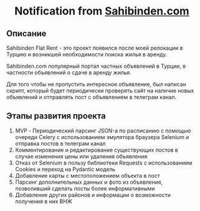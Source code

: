 <h1 align="center">Notification from <a target="_blank"  href="http://sahibinden.com">Sahibinden.com</a></h1>

## Описание

Sahibinden Flat Rent - это проект появился после моей релокации в Турцию и возникшей необходимости поиска жилья в аренду.<br/>

Sahibinden.com популярный портал частных объявлений в Турции, в частности объявлений о сдаче в аренду жилья.<br/>

Для того чтобы не пропустить интересное объявление, был написан скрипт, который будет периодически проверять сайт на наличие новых объявлений и отправлять пост с объявлением в телеграм канал.<br/>

## Этапы развития проекта

1. MVP - Периодический парсинг JSON-а по расписанию с помощью очереди Celery с использованием эмулятора браузера Selenium и отправка постов в телеграм канал<br/>
2. Комментирование и редактирование существующих постов в случае изменения цены или удаления объявления<br/>
3. Отказ от Selenium в пользу библиотеки Requests с использованием Сookies и переход на Pydantic модель<br/>
4. Добавление карты с местоположением объекта в пост<br/>
5. Парсинг дополнительных данных и фото из объявления, позволивший сделать посты более информативными<br/>
6. Добавление других районов и информации о возможности получения в них ВНЖ<br/>

